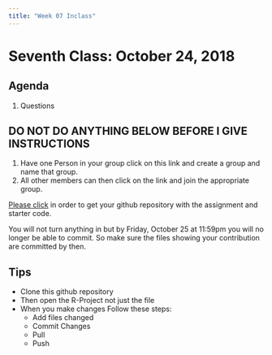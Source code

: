 ```yaml
---
title: "Week 07 Inclass"
---
```



# Seventh Class:  October 24, 2018


## Agenda

1. Questions


## DO NOT DO ANYTHING BELOW BEFORE I GIVE INSTRUCTIONS

1. Have one Person in your group click on this link and create a group and name that group. 
2. All other members can then click on the link and join the appropriate group. 




[Please click](hhttps://classroom.github.com/g/k5CDWqcJ) in order to get your github repository with the assignment and starter code. 

You will not turn anything in but by Friday, October 25 at 11:59pm you will no longer be able to commit. So make sure the files showing your contribution are committed by then. 


## Tips

- Clone this github repository
- Then open the R-Project not just the file
- When you make changes Follow these steps:
    - Add files changed
    - Commit Changes
    - Pull 
    - Push
    
    